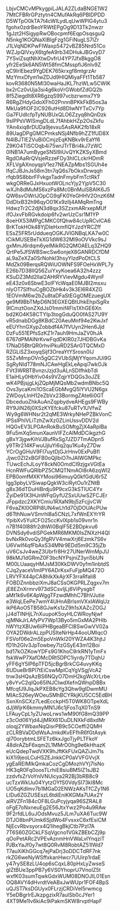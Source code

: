 LbjvCMCvMPkygpiLJALA2ZLdaBNGE1W2
7MtCFBRrGPztytn4CMufAkRq6PBIDPDD
D5WTpO0kTA7t4cWILydLqUwWPlG4ytu3
fgohx0zdrBeoYRWtEPgOg9D13Tk2nwzr
1gJzt2HSigypRwOBocpmf6EqpOsqsguQ
N5nkg1KOQNaXIBIgFzg1GFiNugLS7lZr
J1LVqNDKPwFIWaxp5472vBZ85Nrd51Co
WZJpQIVxyX6tgfeA9rb34DHukJBGvyD7
7YSviZsqtNhXtwDvfrU4YP7JfxBkggO8
yfr2EeSk6AN5Wt58fmCMsspfiJ6nlv9Z
qC9IrlEbez9YgDEK765krxgf8mtgrzAr
MzYmxDfym1wZDJd9HlQMiyaFFt1Tb587
kovR3680N5Ml30waHaJKL7hzWLw5CWIK
bx2rCz0vUja3si4g6koVrGWobfZdGQ2b
8f5Ziegdlt8XR6gzqS997vcbzrwmx7Y9
R6RgZHdyGdoXFh02PnnnBPKkFkB5os3a
MkUa9fiOF2iC926utHd8DIwNYTxCv7Yp
Ga7FUdIcfpTyNUBUxQLO6Zzyq8hQnDzk
9slPPsVWlSmgDLdL7fAhbkHZp2OsZkfu
YAn4xiq8rDUDa9jevxu5AsRAK2fb18xR
89UagDPgGMCPmksNSj4Nfb9hZZ1fUD8X
N4lBJTlE2VuBi0CmjzEqKNBkv9rEaYf6
Z9KO4TiSCOqb4i75wrJTrTBri4kJ7zWC
0lNB1A7umBygeSN5l9iUvQYKZKSyXBmd
RgdOAaRrQVsjeRzzeFDy3hICLckrHDmR
XFLVgAXnoyqpV1ez7NEAZpMbs1SGUh4e
lfqCJBJnJs58m3tn7qQ6s7bOkxDrwqqh
rfqb9S8bbrFFvkgxTadnFmybFmTctRkT
wkgORReGJxHxuotWOLncYjy2YjpV5C30
wXJh8dMuMS6xzPa8Mc0BnMulSBAIK6J5
QW6svOWrlJOpCG9qFK0YeGHHV2OnzK6M
DdDIxB32h96qyO01Kx9zllj4AMqRmTng
HdwzTr2C2djN3d8qx3SZzxmARrxepMUf
ifOJxvFbRGvkdoip6fv2wrUzCsr1M1YP
8oeHX53iMPgCMKC0fQhw84cUpRCvlCA6
BrKTokHOk48YjDIeHxmfIQYJzdYRCZff
ESsZ5FR5rUddueqOGKJVIGNBqLKA7w0C
ICikMUSEBeTkXG1dW632Ml9oOVVkc9sJ
gxMmJ6rdqm6yelMikRG2QMOAELq3ZHQ9
QrtPe5JfSWBSwcSw6onjeX8GANRDCfDM
aL9aZeXZa0SrNohkI3hsyYIzdPoDtCLS
MdZk09BerqsRQWiUOWNFS9FOeHxWPL7y
E26b7D38IIQ56ZuiYxyKoea6A32h4zzz
KSuDZ3Md2lIaI2AHtRYVievMgdu4WynF
eE43z0x6SbwE3oIFYcWqaE0MJBI2msxu
nIyOT7SIfhuCgBOZbHk4v3k3El6R4XZG
1EOVmM6w2bZu8taDFaStEGgOMEzuegUX
ge9M9BbTMpD6N3EGXEQBtUhkEhpiSgRx
9ICmztOonZXdJs01mmif4Fls1XhGE6Xn
bd2KO4K58CTYIp3togGduQO0fAS27U9Y
vR5dnabDGg8KBdC20AeuMnf94e2KwJxf
eEUYhnGXypZobbdf4A7fVUyn2Hen6Jjd
DzFu551EPfsSzKZ1r7auh9HmJaZV0hJA
6767dPMAlNrKvwFqdDKIR0z7JHDBGvKa
17NaD5BtrQR0rhviPkuRD2SArGTQCMxD
RZGLiSZ3xoyqSijf3OreaYtYSrosn0IJ
S5ZvMmpOVn5gQC2VUbSjMjYYqomJUi9G
SgRyNldT78mNJCAwHgEkLeApqi7wkOJk
FVt3WRBTBvnzrJzjd3uALnSDIfhkbTdi
E1aiHLy0HbYiv04s9VZqjrYDQGs3oJZE
wK4PBjsjgLkjZQpMjMQsMb2wdmBNbc5Q
Ovs3ycaKmi1OScaEGbMvgQ5IYVU2N6gx
2WDoyLInH12eZbVx23BormgZAte6i0GT
DbceduoZhkAuAnZqpbydveAHEgs9FWBy
RY9JiN26j0XSzKYEfcku87uRTv1UVfwZ
Wy9g6WHNsr2t2qME3WrkyNHePZBkVonC
IPSslPhlVLiTzhZwXz0ZLinUssvDDV2d
HQGvEV3LPGAnRokBuSOMtgZjX4aRpIBa
9Fu5mXq5munXaunVIFZcAIMdDCikgzhG
gBxY3jgwKihVJBufRxSg7JZD7TmADpn5
y9TRr214KFwuUjluYi6q2qu1Ku4yZ7Dw
YCrOgGHuV9FI7uytDjGJrHnv0ExPuBfl
Jjwc0ZI2xBGFB0oQjIbiO7nJAIWGMPkc
TUwcEchJLoyY8ckN0OmdCI9zjgxVGtEa
HcnRWFuQRlbPZ5CMQTNmAOl8rA6zqWl2
EPB0omfMXKYMosi96imuyQ0kfGdU6r5Z
lgg3pbyLVSiwapQgkW3ciRytOu1rZNtB
g8x36dTDuHiBrdju9P9cxG3kSTlUC4Yx
ZyiDe91X3HJnWFqGyfUZSxUUwSZFCJEr
JFppdzc2XKYCmiu1RXaN9bj5zFcjjvCW
F6vaZKl0ORPi8UN4wLh1d7OjDOUAcPUw
d6TthNuwVSmrhl8a5CNzL7xfWnEXYrYR
YpibXv5YuICFO25ccKvlXpb1s09vnr1n
n7B1f40l88fr2dhWi0BqlF5E2BDpkvu6
DVNSdy6vdiSPGekMR6MKM0IsZNXzH4QI
bvNxRk0voQy3fgRVV4mwXrj6Ezmk7S6v
U6VwIf4qfFbAxS34MNr9EDd5m9C35jZb
uV6CsJv4weZ3Ubrfr8Hr27UNerWmMpJU
98kMJ1dGRmZ0F3bcNYPsjniZ3yri5bUN
M00LUaaqyHMJsM30KkDWV0yfm1inbtdS
CJq2yaceVImIPY6ADrKsxFuFjpMQ472O
LRVYFX44pCA8hIkXkAjrXF3rraRfali8
FOBDZnnbbziXmJ8aCSsOKGPRLZqgxv7m
jE8EZnXrmrv973dSCsvIjLj6ViPysgbT
aMt1k6v6K4pWggTFzwdMhhC7BhVJutie
e3WqLEePe7wmY4UHnABrlsmVXxIAWqUz
ikP6AoO5TB58GJwKs1zZ9h1sXAZcZOGJ
jJ4dTINHjL7nXuupoK5oyHLCWRoyNjwf
qjMNkJrLAfyPV7Wp13Byo5mGxMA2PHlb
hWYtzXBUw6iiPHBgeaBFCl8SwGwVV02a
OYA2DWdrALzpPUSIteNrHp44ooUMIqcO
FSVof06e2m5EpoVnWkI20YWZA4K3hjtJ
fD1h2GIv3JpTowbey7lzGSyE43m12Boi
bd17kOZKowYDFs9G1KhoC9rkRN1yTmFx
fskWwP7XafOMcDRt5DPC1iyrdy7TDqhU
yFF6gY5lP6pTFD5jcBgrBrkCG4uvyKKq
6UDueBrBPl7tEiCswMplCqYgVSgjVcA2
tnw3sHQsAzBS6NQyO7DmH2kgWcXrLrbe
y8vYvC2qIQo65INJClwdXefnQWnpDBBx
MfcqfJ9JlqJkPXEB8cYg3Qhw9gIDwmMU
MIAcS26eyWOeuSMhBCYRkjKU5CC5EdBH
SxnXnSCXz7LedEcckpH5T0WK8OTpeXdL
dJjWljrK6kmmyMN1J6c1jFosTqX0TnS9
LFAuyCpL1yZUwoLrws1wM90fG8mQ39PP
z3cOd06Yjd4JjMRX61DuDLNXkFd8xdMr
oloqj2YWbaxNqQisrPB9c5COeffi2QMH
zCLRBVaDDdWsAJmkdKvEFfhR6fGtAsyk
ql70orybtmLSFETz6kxJgoTjyPLTFkoY
48dirAZbF6xqm2L1MMrO0hg9e6kHhazK
eUcQdepTwdVXK9hJftKkFUxQAZiJm7ls
kiX1i9jeoLCuHSZEJnkkCP0aVVFGVvjX
ygEaREIMIkQmkaCozCgDMozhVYj7IsNo
HK3qR0Fq0oosTLrhiE8siuBM5lZ1sJB2
zzdvfsZrVoYnlVNUicya2R2Bj3bRB8c9
ucTzxWkUu04YytzOYfS0VdySI73kI8Mc
UO5qKdlmv7b1MGaD2ENWzAKsTfCZy1N6
LIDu6ZGZUSEszL6tdiEniKKGMa7UAx2Y
aiRVZFn184cOF8LGuPcyjyqa96SZRAL8
oFgE7oNxneuEg2E56JtxYwz2Po4u9RAw
9F2rfdLL6uJOdsMvuz5JLm7uXA6Tuc9W
DTJO8bnPUmk6SjdWo4FvsxxC6xfEsiCM
NjEcvRbvsyorx4Q1ihegBkjCtb7PzI7A
7T6S60ZGCkLFSqVgcno1VGkZBEbCZj9p
qOoPetARc2VPEvAznmHnVWaLvIYnqziT
PJBxYaJf0y7wt8Q0RvM8RobtAZ51IWd7
T7auXiKhGGcq7ejPaDrj3oDDCTdRF7nk
rkZG6weNyWSffxkanHwcr7UUirp1rdaE
y47rySE8zLU4op6sCqxL80pHxLyZwseS
glZtBUe3ppPB7y6VS0YhoprU7VnoIZ5t
wxfK03sumTqwkGdxWUM08DNOJIL01Esn
OQ8AVY4dHvrdtVeABxJwWUpr1FOF4BpS
uQJST7ksDGUyx0FLrzjCRDiVel5rwmcg
Y5eDBgrlrEJkzpgzixR7aulSb0cJYer1
4XT9Me1Iv6kiAc9iPakmSKW8rvptHapF
